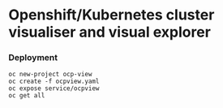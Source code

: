 # Openshift/Kubernetes cluster visualiser and visual explorer

### Deployment

```
oc new-project ocp-view
oc create -f ocpview.yaml
oc expose service/ocpview
oc get all
```
